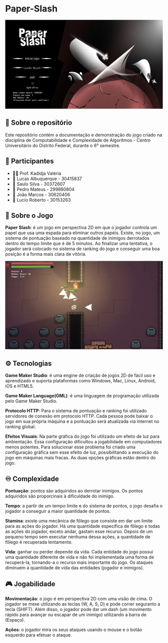 # Paper-Slash
![Menu do Jogo](Paper-Slash-Menu.jpeg)


## 🍁 Sobre o repositório
Este repositório contém a documentação e demonstração do jogo criado na disciplina de Computabilidade e Complexidade de Algoritmos - Centro Universitário do Distrito Federal, durante o 6° semestre.

## 👥 Participantes
- 👩‍🏫 Prof. Kadidja Valéria
- 👤 Lucas Albuquerque - 30415837
- 👤 Saulo Silva - 30372607
- 👤 Pedro Mateus - 299880804
- 👤 João Marcos - 30620406
- 👤 Lucio Roberto - 30153263

## 📰 Sobre o Jogo
 **Paper Slash**: é um jogo em perspectiva 2D em que o jogador controla um papel que usa uma espada para eliminar outros papéis. Existe, no jogo, um sistema de pontuação baseado na quantidade de inimigos derrotados dentro do tempo limite que é de 5 minutos. Ao finalizar uma tentativa, o jogador será colocado no sistema de ranking do jogo e conseguir uma boa posição é a forma mais clara de vitória.
 
 ![Dentro do Jogo](Game-Image.jpeg)

## ⚙️ Tecnologias
 **Game Maker Studio**: é uma engine de criação de jogos 2D de fácil uso e aprendizado e suporta plataformas como Windows, Mac, Linux, Android, iOS e HTML5.
 
 **Game Maker Language(GML)**: é uma linguagem de programação utilizada pelo Game Maker Studio.

 **Protocolo HTTP**: Para o sistema de pontuação e ranking foi utilizado servidores de conexão em protocolo HTTP. Cada pessoa pode baixar o jogo em sua própria máquina e a pontuação será atualizada via internet no ranking global.

 **Efeitos Visuais**: Na parte gráfica do jogo foi utilizado um efeito de luz para ambientação. Essa configuração dificultou a jogabilidade em computadores menos potentes. Para solucionar esse problema foi criado uma configuração gráfica sem esse efeito de luz, possibilitando a execução do jogo em máquinas mais fracas. As duas opções gráficas estão dentro do jogo.

## ♾️ Complexidade
 **Pontuação**: pontos são adquiridos ao derrotar inimigos. Os pontos adquiridos são proporcinais à dificuldade do inimigo.
 
 **Tempo**: a partir de um tempo limite e do sistema de pontos, o jogo desafia o jogador a conseguir a maior quantidade de pontos.

 **Stamina**: existe uma mecânica de fôlego que consiste em dar um limite para as ações do jogador. Há uma quantidade específica de fôlego e todas as ações do jogador, exceto andar, gastam esse recurso. Depois de um pequeno tempo sem executar nenhuma dessa ações, a quantidade de fôlego é recuperada lentamente.

 **Vida**: ganhar ou perder depende da vida. Cada entidade do jogo possui uma quantidade diferente de vida e não foi implementada uma forma de recuperá-la, tornando-a o recurso mais importante do jogo. Os ataques diminuem a quantidade de vida das entidades (jogador e inimigos).

## 🎮 Jogabilidade
 **Movimentação**: o jogo é em perspectiva 2D com uma visão de cima. O jogador se mexe utilizando as teclas (W, A, S, D) e pode correr seguranto a tecla (SHIFT). Além disso, o jogador pode dar um dash (um movimento rápido para avançar ou escapar de um inimigo) utilizando a barra de (Espaço).
 
 **Ações**: o jogador mira os seus ataques usando o mouse e o botão esquerdo para efetuar o ataque. 
